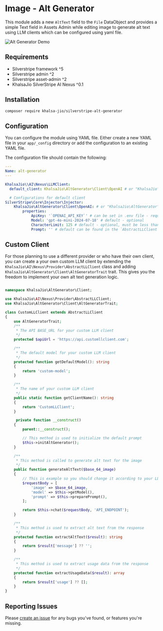 Image - Alt Generator
========================

This module adds a new `AltText` field to the `File` DataObject and provides a simple Text field in Assets Admin while editing image to generate alt text using LLM clients which can be configured using yaml file.

![Alt Generator Demo](https://github.com/user-attachments/assets/db0dcf62-0e49-45a7-9a16-a9b897892110)

Requirements
------------

* Silverstripe framework ^5
* Silverstripe admin ^2
* Silverstripe asset-admin ^2
* KhalsaJio SilverStripe AI Nexus ^0.1

Installation
------------

```bash
composer require khalsa-jio/silverstripe-alt-generator
```

Configuration
-------------

You can configure the module using YAML file. Either create a new YAML file in your `app/_config` directory or add the configuration to an existing YAML file.

The configuration file should contain the following:

```yaml
---
Name: alt-generator
---

KhalsaJio\\AI\Nexus\LLMClient:
  default_client: KhalsaJio\AltGenerator\Client\OpenAI # or "KhalsaJio\AltGenerator\Client\Claude" - The default LLM client to use - required

  # Configurations for default client
SilverStripe\Core\Injector\Injector:
    KhalsaJio\AltGenerator\Client\OpenAI: # or "KhalsaJio\AltGenerator\Client\Claude"
        properties:
            ApiKey: '`OPENAI_API_KEY`' # can be set in .env file - required
            Model: 'gpt-4o-mini-2024-07-18' # default - optional
            CharacterLimit: 125 # default - optional, must be less than or equal to 200
            Prompt: '' # default can be found in the `AbstractLLClient` file under preparePrompt() method - optional

```

Custom Client
-------------

For those planning to use a different provider or who have their own client, you can create a your own custom LLM client by extending the `KhalsaJio\AI\Nexus\Provider\AbstractLLClient` class and adding `KhalsaJio\AltGenerator\Client\AltGeneratorTrait` trait. This gives you the freedom to implement your own alt text generation logic.

```php

namespace KhalsaJio\AltGenerator\Client;

use KhalsaJio\AI\Nexus\Provider\AbstractLLClient;
use KhalsaJio\AltGenerator\Client\AltGeneratorTrait;

class CustomLLClient extends AbstractLLClient
{
    use AltGeneratorTrait;
    /**
     * The API BASE_URL for your custom LLM client
     */
    protected $apiUrl = 'https://api.customllclient.com';

    /**
     * The default model for your custom LLM client
     */
    protected function getDefaultModel(): string
    {
        return 'custom-model';
    }

    /**
     * The name of your custom LLM client
     */
    public static function getClientName(): string
    {
        return 'CustomLLClient';
    }

     private function __construct()
    {
        parent::__construct();

        // This method is used to initialize the default prompt
        $this->initAltGenerator();
    }

    /**
     * This method is called to generate alt text for the image
     */
    public function generateAltText($base_64_image)
    {
        // This is example so you should change it according to your LLM client
        $requestBody = [
            'image' => $base_64_image,
            'model' => $this->getModel(),
            'prompt' => $this->preparePrompt(),
        ];

        return $this->chat($requestBody, 'API_ENDPOINT');
    }

    /**
     * This method is used to extract alt text from the response
     */
    protected function extractAltText($result): string
    {
        return $result['message'] ?? '';
    }

    /**
     * This method is used to extract usage data from the response
     */
    protected function extractUsageData($result): array
    {
        return $result['usage'] ?? [];
    }
}
```

Reporting Issues
----------------

Please [create an issue](https://github.com/khalsa-jio/silverstripe-alt-generator/issues) for any bugs you've found, or features you're missing.
